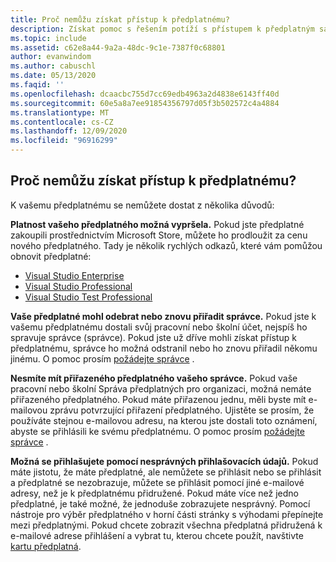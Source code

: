 ```yaml
---
title: Proč nemůžu získat přístup k předplatnému?
description: Získat pomoc s řešením potíží s přístupem k předplatným sady Visual Studio
ms.topic: include
ms.assetid: c62e8a44-9a2a-48dc-9c1e-7387f0c68801
author: evanwindom
ms.author: cabuschl
ms.date: 05/13/2020
ms.faqid: ''
ms.openlocfilehash: dcaacbc755d7cc69edb4963a2d4838e6143ff40d
ms.sourcegitcommit: 60e5a8a7ee91854356797d05f3b502572c4a4884
ms.translationtype: MT
ms.contentlocale: cs-CZ
ms.lasthandoff: 12/09/2020
ms.locfileid: "96916299"
---
```

## <a name="why-cant-i-access-my-subscription"></a>Proč nemůžu získat přístup k předplatnému?

K vašemu předplatnému se nemůžete dostat z několika důvodů:

**Platnost vašeho předplatného možná vypršela.**  Pokud jste předplatné zakoupili prostřednictvím Microsoft Store, můžete ho prodloužit za cenu nového předplatného.  Tady je několik rychlých odkazů, které vám pomůžou obnovit předplatné:
- [Visual Studio Enterprise](https://www.microsoft.com/p/visual-studio-enterprise-subscription/dg7gmgf0dst4?activetab=pivot%3aoverviewtab)
- [Visual Studio Professional](https://www.microsoft.com/p/visual-studio-professional-subscription/dg7gmgf0dst3?activetab=pivot%3aoverviewtab)
- [Visual Studio Test Professional](https://www.microsoft.com/p/visual-studio-test-professional-subscription/dg7gmgf0dst6?activetab=pivot%3aoverviewtab)

**Vaše předplatné mohl odebrat nebo znovu přiřadit správce.**  Pokud jste k vašemu předplatnému dostali svůj pracovní nebo školní účet, nejspíš ho spravuje správce (správce).  Pokud jste už dříve mohli získat přístup k předplatnému, správce ho možná odstranil nebo ho znovu přiřadil někomu jinému.  O pomoc prosím [požádejte správce](https://docs.microsoft.com/visualstudio/subscriptions/contact-my-admin) .

**Nesmíte mít přiřazeného předplatného vašeho správce.**  Pokud vaše pracovní nebo školní Správa předplatných pro organizaci, možná nemáte přiřazeného předplatného.  Pokud máte přiřazenou jednu, měli byste mít e-mailovou zprávu potvrzující přiřazení předplatného.  Ujistěte se prosím, že používáte stejnou e-mailovou adresu, na kterou jste dostali toto oznámení, abyste se přihlásili ke svému předplatnému. O pomoc prosím [požádejte správce](https://docs.microsoft.com/visualstudio/subscriptions/contact-my-admin) . 

**Možná se přihlašujete pomocí nesprávných přihlašovacích údajů.**  Pokud máte jistotu, že máte předplatné, ale nemůžete se přihlásit nebo se přihlásit a předplatné se nezobrazuje, můžete se přihlásit pomocí jiné e-mailové adresy, než je k předplatnému přidružené.  Pokud máte více než jedno předplatné, je také možné, že jednoduše zobrazujete nesprávný.  Pomocí nástroje pro výběr předplatného v horní části stránky s výhodami přepínejte mezi předplatnými.  Pokud chcete zobrazit všechna předplatná přidružená k e-mailové adrese přihlášení a vybrat tu, kterou chcete použít, navštivte [kartu předplatná](https://my.visualstudio.com/subscriptions).

